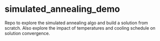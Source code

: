 # simulated_annealing_demo
Repo to explore the simulated annealing algo and build a solution from scratch. Also explore the impact of temperatures and cooling schedule on solution convergence.

